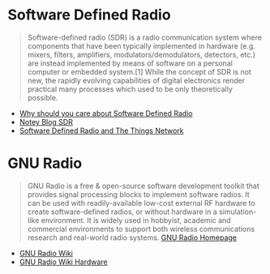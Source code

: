 # Software Defined Radio

> Software-defined radio (SDR) is a radio communication system where components that have been typically implemented in hardware (e.g. mixers, filters, amplifiers, modulators/demodulators, detectors, etc.) are instead implemented by means of software on a personal computer or embedded system.[1] While the concept of SDR is not new, the rapidly evolving capabilities of digital electronics render practical many processes which used to be only theoretically possible. [](https://en.wikipedia.org/wiki/Software-defined_radio)

- [Why should you care about Software Defined Radio](http://hackaday.com/2015/02/12/why-you-should-care-about-software-defined-radio/)
- [Notey Blog SDR](http://www.notey.com/blogs/sdr)
- [Software Defined Radio and The Things Network](http://forum.thethingsnetwork.org/t/software-defined-radio-and-the-things-network/1286)

# GNU Radio

> GNU Radio is a free & open-source software development toolkit that provides signal processing blocks to implement software radios. It can be used with readily-available low-cost external RF hardware to create software-defined radios, or without hardware in a simulation-like environment. It is widely used in hobbyist, academic and commercial environments to support both wireless communications research and real-world radio systems. [GNU Radio Homepage](http://gnuradio.org/)

- [GNU Radio Wiki](http://gnuradio.org/redmine/projects/gnuradio/wiki)
- [GNU Radio Wiki Hardware](http://gnuradio.org/redmine/projects/gnuradio/wiki/Hardware)

